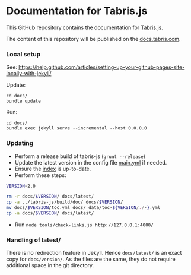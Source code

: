# Documentation for Tabris.js

This GitHub repository contains the documentation for [Tabris.js](https://tabris.com).

The content of this repository will be published on the [docs.tabris.com](https://docs.tabris.com).

### Local setup

See: https://help.github.com/articles/setting-up-your-github-pages-site-locally-with-jekyll/

Update:

    cd docs/
    bundle update

Run:

    cd docs/
    bundle exec jekyll serve --incremental --host 0.0.0.0

### Updating

- Perform a release build of tabris-js (`grunt --release`)
- Update the latest version in the config file [main.yml](./docs/_data/main.yml) if needed.
- Ensure the [index](https://github.com/eclipsesource/tabris-js-docs/blob/master/docs/index.md) is up-to-date.
- Perform these steps:

```bash
VERSION=2.0

rm -r docs/$VERSION/ docs/latest/
cp -a ../tabris-js/build/doc/ docs/$VERSION/
mv docs/$VERSION/toc.yml docs/_data/toc-${VERSION/./-}.yml
cp -a docs/$VERSION/ docs/latest/
```

- Run `node tools/check-links.js http://127.0.0.1:4000/`

### Handling of latest/

There is no redirection feature in Jekyll. Hence `docs/latest/` is an exact copy for `docs/version/`. As the files are the same, they do not require additional space in the git directory.
